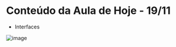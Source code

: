 # Conteúdo da Aula de Hoje - 19/11

- Interfaces

![image](https://user-images.githubusercontent.com/70485830/140765391-763071e6-de94-4652-b2db-886ad97acb1d.png)










